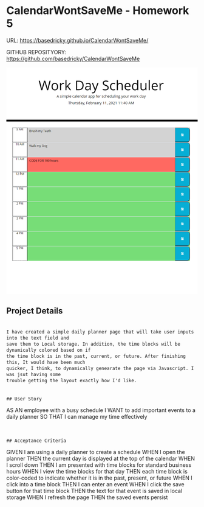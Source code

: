 # CalendarWontSaveMe - Homework 5

URL: https://basedricky.github.io/CalendarWontSaveMe/

GITHUB REPOSITYORY: https://github.com/basedricky/CalendarWontSaveMe

![Screenshot](Assets/Screenshot.png?raw=true)

## Project Details
```

I have created a simple daily planner page that will take user inputs into the text field and
save them to Local storage. In addition, the time blocks will be dynamically colored based on if
the time block is in the past, current, or future. After finishing this, It would have been much
quicker, I think, to dynamically genearate the page via Javascript. I was jsut having some
trouble getting the layout exactly how I'd like.


## User Story

```
AS AN employee with a busy schedule
I WANT to add important events to a daily planner
SO THAT I can manage my time effectively
```


## Acceptance Criteria

```
GIVEN I am using a daily planner to create a schedule
WHEN I open the planner
THEN the current day is displayed at the top of the calendar
WHEN I scroll down
THEN I am presented with time blocks for standard business hours
WHEN I view the time blocks for that day
THEN each time block is color-coded to indicate whether it is in the past, present, or future
WHEN I click into a time block
THEN I can enter an event
WHEN I click the save button for that time block
THEN the text for that event is saved in local storage
WHEN I refresh the page
THEN the saved events persist
```




